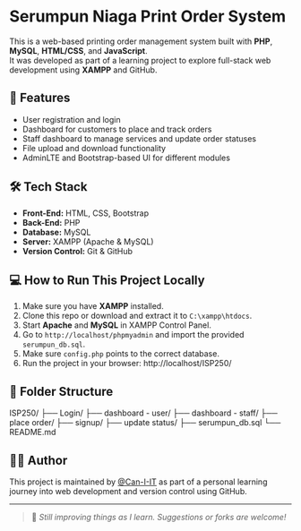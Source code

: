 # Serumpun Niaga Print Order System

This is a web-based printing order management system built with **PHP**, **MySQL**, **HTML/CSS**, and **JavaScript**.  
It was developed as part of a learning project to explore full-stack web development using **XAMPP** and GitHub.

## 🚀 Features

- User registration and login
- Dashboard for customers to place and track orders
- Staff dashboard to manage services and update order statuses
- File upload and download functionality
- AdminLTE and Bootstrap-based UI for different modules

## 🛠️ Tech Stack

- **Front-End:** HTML, CSS, Bootstrap
- **Back-End:** PHP
- **Database:** MySQL
- **Server:** XAMPP (Apache & MySQL)
- **Version Control:** Git & GitHub

## 💻 How to Run This Project Locally

1. Make sure you have **XAMPP** installed.
2. Clone this repo or download and extract it to `C:\xampp\htdocs`.
3. Start **Apache** and **MySQL** in XAMPP Control Panel.
4. Go to `http://localhost/phpmyadmin` and import the provided `serumpun_db.sql`.
5. Make sure `config.php` points to the correct database.
6. Run the project in your browser:
http://localhost/ISP250/


## 📂 Folder Structure
ISP250/
├── Login/
├── dashboard - user/
├── dashboard - staff/
├── place order/
├── signup/
├── update status/
├── serumpun_db.sql
└── README.md


## 👨‍💻 Author

This project is maintained by [@Can-I-IT](https://github.com/Can-I-IT) as part of a personal learning journey into web development and version control using GitHub.

---

> 💬 *Still improving things as I learn. Suggestions or forks are welcome!*
